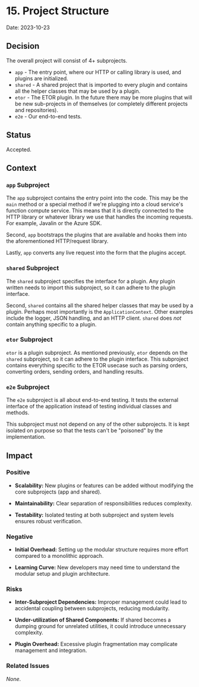 # 15. Project Structure

Date: 2023-10-23

## Decision

The overall project will consist of 4+ subprojects.

- `app` - The entry point, where our HTTP or calling library is used, and plugins are initialized.
- `shared` - A shared project that is imported to every plugin and contains all the helper classes that may be used by
  a plugin.
- `etor` - The ETOR plugin.  In the future there may be more plugins that will be new sub-projects in of themselves (or
  completely different projects and repositories).
- `e2e` - Our end-to-end tests.

## Status

Accepted.

## Context

### `app` Subproject

The `app` subproject contains the entry point into the code.  This may be the `main` method or a special method if we're
plugging into a cloud service's function compute service.  This means that it is directly connected to the HTTP library
or whatever library we use that handles the incoming requests.  For example, Javalin or the Azure SDK.

Second, `app` bootstraps the plugins that are available and hooks them into the aforementioned HTTP/request library.

Lastly, `app` converts any live request into the form that the plugins accept.

### `shared` Subproject

The `shared` subproject specifies the interface for a plugin.  Any plugin written needs to import this subproject, so it
can adhere to the plugin interface.

Second, `shared` contains all the shared helper classes that may be used by a plugin.  Perhaps most importantly is
the `ApplicationContext`.  Other examples include the logger, JSON handling, and an HTTP client.  `shared` does _not_
contain anything specific to a plugin.

### `etor` Subproject

`etor` is a plugin subproject.  As mentioned previously, `etor` depends on the `shared` subproject, so it can adhere to
the plugin interface.  This subproject contains everything specific to the ETOR usecase such as parsing orders,
converting orders, sending orders, and handling results.

### `e2e` Subproject

The `e2e` subproject is all about end-to-end testing.  It tests the external interface of the application instead of
testing individual classes and methods.

This subproject must not depend on any of the other subprojects.  It is kept isolated on purpose so that the tests can't
be "poisoned" by the implementation.


## Impact

### Positive

- **Scalability:** New plugins or features can be added without modifying the core subprojects (app and shared). 


- **Maintainability:** Clear separation of responsibilities reduces complexity. 


- **Testability:** Isolated testing at both subproject and system levels ensures robust verification.

### Negative

- **Initial Overhead:** Setting up the modular structure requires more effort compared to a monolithic approach.


- **Learning Curve:** New developers may need time to understand the modular setup and plugin architecture.


### Risks

- **Inter-Subproject Dependencies:** Improper management could lead to accidental coupling between subprojects, reducing modularity. 


- **Under-utilization of Shared Components:** If shared becomes a dumping ground for unrelated utilities, it could introduce unnecessary complexity. 


- **Plugin Overhead:** Excessive plugin fragmentation may complicate management and integration.

### Related Issues

_None_.
